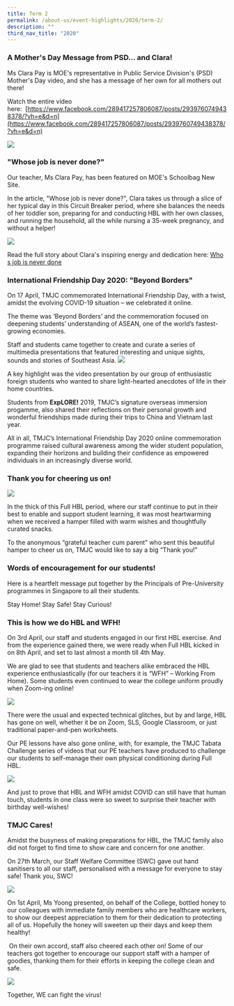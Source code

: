 ```yaml
---
title: Term 2
permalink: /about-us/event-highlights/2020/term-2/
description: ""
third_nav_title: "2020"
---
```

### A Mother's Day Message from PSD... and Clara!

Ms Clara Pay is MOE's representative in Public Service Division's (PSD) Mother's Day video, and she has a message of her own for all mothers out there!  
  
Watch the entire video here:  [https://www.facebook.com/289417257806087/posts/2939760749438378/?vh=e&d=n](https://www.facebook.com/289417257806087/posts/2939760749438378/?vh=e&d=n)

![](/images/2020-T2-Events-PSDMothersDayMessage_01.jpeg)

### "Whose job is never done?"

Our teacher, Ms Clara Pay, has been featured on MOE's Schoolbag New Site.   
  
In the article, "Whose job is never done?", Clara takes us through a slice of her typical day in this Circuit Breaker period, where she balances the needs of her toddler son, preparing for and conducting HBL with her own classes, and running the household, all the while nursing a 35-week pregnancy, and without a helper!

![](/images/HBL%20lessons%200.jpeg)

Read the full story about Clara's inspiring energy and dedication here: [Who s job is never done](https://www.schoolbag.sg/story/who-s-job-is-never-done)   
  

  
### International Friendship Day 2020: "Beyond Borders"

On 17 April, TMJC commemorated International Friendship Day, with a twist, amidst the evolving COVID-19 situation – we celebrated it online.

The theme was ‘Beyond Borders’ and the commemoration focused on deepening students’ understanding of ASEAN, one of the world’s fastest-growing economies.

Staff and students came together to create and curate a series of multimedia presentations that featured interesting and unique sights, sounds and stories of Southeast Asia.
![](/images/IFD%202020%20CENTRE.jpeg)


A key highlight was the video presentation by our group of enthusiastic foreign students who wanted to share light-hearted anecdotes of life in their home countries. 

Students from **ExpLORE!** 2019, TMJC’s signature overseas immersion progamme, also shared their reflections on their personal growth and wonderful friendships made during their trips to China and Vietnam last year.

All in all, TMJC’s International Friendship Day 2020 online commemoration programme raised cultural awareness among the wider student population, expanding their horizons and building their confidence as empowered individuals in an increasingly diverse world.   

  
### Thank you for cheering us on!
![](/images/2020-T2-Events-ThankYou!_01.jpeg)

In the thick of this Full HBL period, where our staff continue to put in their best to enable and support student learning, it was most heartwarming when we received a hamper filled with warm wishes and thoughtfully curated snacks.

To the anonymous “grateful teacher cum parent” who sent this beautiful hamper to cheer us on, TMJC would like to say a big “Thank you!” 

  
### Words of encouragement for our students!

Here is a heartfelt message put together by the Principals of Pre-University programmes in Singapore to all their students.  
  
Stay Home! Stay Safe! Stay Curious!

### This is how we do HBL and WFH!

On 3rd April, our staff and students engaged in our first HBL exercise. And from the experience gained there, we were ready when Full HBL kicked in on 8th April, and set to last almost a month till 4th May.

We are glad to see that students and teachers alike embraced the HBL experience enthusiastically (for our teachers it is “WFH” – Working From Home). Some students even continued to wear the college uniform proudly when Zoom-ing online!

![](/images/2020-T1-Events-HBLWFH_01.jpeg)

There were the usual and expected technical glitches, but by and large, HBL has gone on well, whether it be on Zoom, SLS, Google Classroom, or just traditional paper-and-pen worksheets.

Our PE lessons have also gone online, with, for example, the TMJC Tabata Challenge series of videos that our PE teachers have produced to challenge our students to self-manage their own physical conditioning during Full HBL.

![](/images/2020-T1-Events-HBLWFH_02.jpeg)

And just to prove that HBL and WFH amidst COVID can still have that human touch, students in one class were so sweet to surprise their teacher with birthday well-wishes!  
  
### TMJC Cares!
  
Amidst the busyness of making preparations for HBL, the TMJC family also did not forget to find time to show care and concern for one another.

On 27th March, our Staff Welfare Committee (SWC) gave out hand sanitisers to all our staff, personalised with a message for everyone to stay safe! Thank you, SWC!

![](/images/2020-T1-Events-TMJCCares_01.jpeg)

On 1st April, Ms Yoong presented, on behalf of the College, bottled honey to our colleagues with immediate family members who are healthcare workers, to show our deepest appreciation to them for their dedication to protecting all of us. Hopefully the honey will sweeten up their days and keep them healthy!

 On their own accord, staff also cheered each other on! Some of our teachers got together to encourage our support staff with a hamper of goodies, thanking them for their efforts in keeping the college clean and safe.
 
 ![](/images/2020-T1-Events-TMJCCares_02.jpeg)
 
 Together, WE can fight the virus!
 
